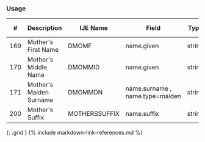 ### Usage


| **#** |  **Description**   |  **IJE Name**   |  **Field**  |  **Type**  | **Value Set**  |
| ---------| ------------- | ------------ | -------------- | -------- | -------- |
| 169 | Mother's First Name | DMOMF| name.given | string |  | 
| 170 | Mother's Middle Name | DMOMMID| name.given | string |  | 
| 171 | Mother's Maiden Surname | DMOMMDN| name.surname , name.type=maiden | string  |  | 
| 200 | Mother's Suffix | MOTHERSSUFFIX| name.suffix | string |  | 
{: .grid }
{% include markdown-link-references.md %}
